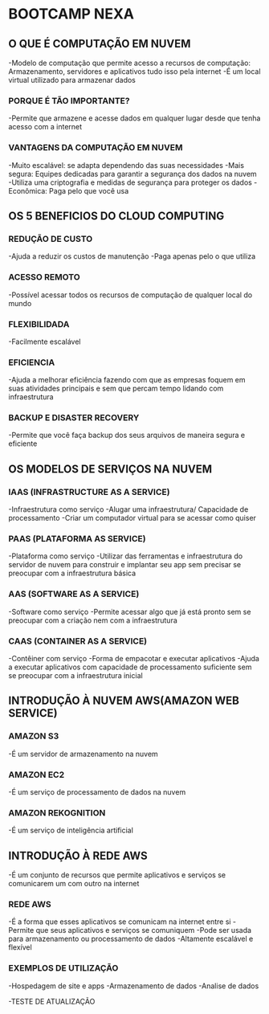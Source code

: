 # BOOTCAMP NEXA
## O QUE É COMPUTAÇÃO EM NUVEM
-Modelo de computação que permite acesso a recursos de computação: Armazenamento, servidores e aplicativos tudo isso pela internet
-É um local virtual utilizado para armazenar dados 
### PORQUE É TÃO IMPORTANTE?
-Permite que armazene e acesse dados em qualquer lugar desde que tenha acesso com a internet
### VANTAGENS DA COMPUTAÇÃO EM NUVEM
-Muito escalável: se adapta dependendo das suas necessidades
-Mais segura: Equipes dedicadas para garantir a segurança dos dados na nuvem
-Utiliza uma criptografia e medidas de segurança para proteger os dados
-Econômica: Paga pelo que você usa

## OS 5 BENEFICIOS DO CLOUD COMPUTING
### REDUÇÃO DE CUSTO
-Ajuda a reduzir os custos de manutenção
-Paga apenas pelo o que utiliza
### ACESSO REMOTO
-Possível acessar todos os recursos de computação de qualquer local do mundo
### FLEXIBILIDADA
-Facilmente escalável
### EFICIENCIA
-Ajuda a melhorar eficiência fazendo com que as empresas foquem em suas atividades principais e sem que percam tempo lidando com infraestrutura
### BACKUP E DISASTER RECOVERY
-Permite que você faça backup dos seus arquivos de maneira segura e eficiente

## OS MODELOS DE SERVIÇOS NA NUVEM
### IAAS (INFRASTRUCTURE AS A SERVICE)
-Infraestrutura como serviço
-Alugar uma infraestrutura/ Capacidade de processamento
-Criar um computador virtual para se acessar como quiser

### PAAS (PLATAFORMA AS SERVICE)
-Plataforma como serviço
-Utilizar das ferramentas e infraestrutura do servidor de nuvem para construir e implantar seu app sem precisar se preocupar com a infraestrutura básica

### AAS (SOFTWARE AS A SERVICE)
-Software como serviço
-Permite acessar algo que já está pronto sem se preocupar com a criação nem com a infraestrutura

### CAAS (CONTAINER AS A SERVICE)
-Contêiner com serviço
-Forma de empacotar e executar aplicativos
-Ajuda a executar aplicativos com capacidade de processamento suficiente sem se preocupar com a infraestrutura inicial

## INTRODUÇÃO À NUVEM AWS(AMAZON WEB SERVICE)
### AMAZON S3
-É um servidor de armazenamento na nuvem
### AMAZON EC2
-É um serviço de processamento de dados na nuvem
### AMAZON REKOGNITION
-É um serviço de inteligência artificial

## INTRODUÇÃO À REDE AWS
-É um conjunto de recursos que permite aplicativos e serviços se comunicarem um com outro na internet
### REDE AWS
-É a forma que esses aplicativos se comunicam na internet entre si
-Permite que seus aplicativos e serviços se comuniquem
-Pode ser usada para armazenamento ou processamento de dados
-Altamente escalável e flexível
### EXEMPLOS DE UTILIZAÇÃO
-Hospedagem de site e apps
-Armazenamento de dados
-Analise de dados



-TESTE DE ATUALIZAÇÃO